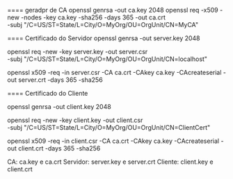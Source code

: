 ==== geradpr de CA
openssl genrsa -out ca.key 2048
openssl req -x509 -new -nodes -key ca.key -sha256 -days 365 -out ca.crt \
-subj "/C=US/ST=State/L=City/O=MyOrg/OU=OrgUnit/CN=MyCA"


==== Certificado do Servidor
openssl genrsa -out server.key 2048


openssl req -new -key server.key -out server.csr \
-subj "/C=US/ST=State/L=City/O=MyOrg/OU=OrgUnit/CN=localhost"


openssl x509 -req -in server.csr -CA ca.crt -CAkey ca.key -CAcreateserial -out server.crt -days 365 -sha256




==== Certificado do Cliente

openssl genrsa -out client.key 2048



openssl req -new -key client.key -out client.csr \
-subj "/C=US/ST=State/L=City/O=MyOrg/OU=OrgUnit/CN=ClientCert"



openssl x509 -req -in client.csr -CA ca.crt -CAkey ca.key -CAcreateserial -out client.crt -days 365 -sha256



CA: ca.key e ca.crt
Servidor: server.key e server.crt
Cliente: client.key e client.crt